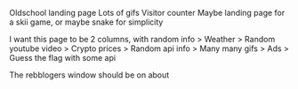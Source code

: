 Oldschool landing page
Lots of gifs
Visitor counter
Maybe landing page for a skii game, or maybe snake for simplicity

I want this page to be 2 columns, with random info
	> Weather
	> Random youtube video
	> Crypto prices
	> Random api info
	> Many many gifs
	> Ads
	> Guess the flag with some api

The rebblogers window should be on about
